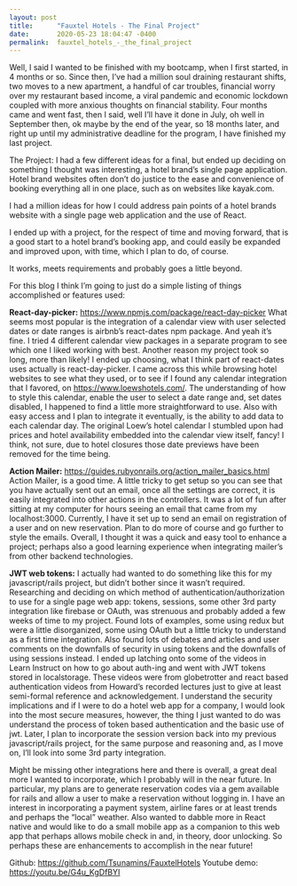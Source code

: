 ```yaml
---
layout: post
title:      "Fauxtel Hotels - The Final Project"
date:       2020-05-23 18:04:47 -0400
permalink:  fauxtel_hotels_-_the_final_project
---
```



Well, I said I wanted to be finished with my bootcamp, when I first started, in 4 months or so.  Since then, I’ve had a million soul draining restaurant shifts, two moves to a new apartment, a handful of car troubles, financial worry over my restaurant based income, a viral pandemic and economic lockdown coupled with more anxious thoughts on financial stability.  Four months came and went fast, then I said, well I’ll have it done in July, oh well in September then, ok maybe by the end of the year, so 18 months later, and right up until my administrative deadline for the program, I have finished my last project.

The Project:
I had a few different ideas for a final, but ended up deciding on something I thought was interesting, a hotel brand’s single page application.  Hotel brand websites often don’t do justice to the ease and convenience of booking everything all in one place, such as on websites like kayak.com.

I had a million ideas for how I could address pain points of a hotel brands website with a single page web application and the use of React.

I ended up with a project, for the respect of time and moving forward, that is a good start to a hotel brand’s booking app, and could easily be expanded and improved upon, with time, which I plan to do, of course.

It works, meets requirements and probably goes a little beyond.

For this blog I think I’m going to just do a simple listing of things accomplished or features used:

**React-day-picker:** https://www.npmjs.com/package/react-day-picker
What seems most popular is the integration of a calendar view with user selected dates or date ranges is airbnb’s react-dates npm package.  And yeah it’s fine.  I tried 4 different calendar view packages in a separate program to see which one I liked working with best.  Another reason my project took so long, more than likely!  I ended up choosing, what I think part of react-dates uses actually is react-day-picker.  I came across this while browsing hotel websites to see what they used, or to see if I found any calendar integration that I favored, on https://www.loewshotels.com/.  The understanding of how to style this calendar, enable the user to select a date range and, set dates disabled, I happened to find a little more straightforward to use.  Also with easy access and I plan to integrate it eventually, is the ability to add data to each calendar day.  The original Loew’s hotel calendar I stumbled upon had prices and hotel availability embedded into the calendar view itself, fancy!  I think, not sure, due to hotel closures those date previews have been removed for the time being.

**Action Mailer:** https://guides.rubyonrails.org/action_mailer_basics.html
Action Mailer, is a good time. A little tricky to get setup so you can see that you have actually sent out an email, once all the settings are correct, it is easily integrated into other actions in the controllers.  It was a lot of fun after sitting at my computer for hours seeing an email that came from my localhost:3000.  Currently, I have it set up to send an email on registration of a user and on new reservation.  Plan to do more of course and go further to style the emails.  Overall, I thought it was a quick and easy tool to enhance a project; perhaps also a good learning experience when integrating mailer’s from other backend technologies.


**JWT web tokens:**
I actually had wanted to do something like this for my javascript/rails project, but didn’t bother since it wasn’t required.  Researching and deciding on which method of authentication/authorization to use for a single page web app: tokens, sessions, some other 3rd party integration like firebase or OAuth, was strenuous and probably added a few weeks of time to my project.  Found lots of examples, some using redux but were a little disorganized, some using OAuth but a little tricky to understand as a first time integration.  Also found lots of debates and articles and user comments on the downfalls of security in using tokens and the downfalls of using sessions instead.  I ended up latching onto some of the videos in Learn Instruct on how to go about auth-ing and went with JWT tokens stored in localstorage.  These videos were from globetrotter and react based authentication videos from Howard’s recorded lectures just to give at least semi-formal reference and acknowledgement.  I understand the security implications and if I were to do a hotel web app for a company, I would look into the most secure measures, however, the thing I just wanted to do was understand the process of token based authentication and the basic use of jwt.  Later, I plan to incorporate the session version back into my previous javascript/rails project, for the same purpose and reasoning and, as I move on, I’ll look into some 3rd party integration.

Might be missing other integrations here and there is overall, a great deal more I wanted to incorporate, which I probably will in the near future.  In particular, my plans are to generate reservation codes via a gem available for rails and allow a user to make a reservation without logging in.  I have an interest in incorporating a payment system, airline fares or at least trends and perhaps the “local” weather.  Also wanted to dabble more in React native and would like to do a small mobile app as a companion to this web app that perhaps allows mobile check in and, in theory, door unlocking.  So perhaps these are enhancements to accomplish in the near future!

Github: https://github.com/Tsunamins/FauxtelHotels
Youtube demo: https://youtu.be/G4u_KgDfBYI

